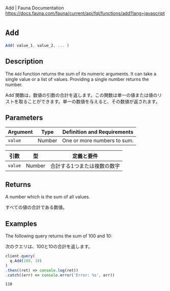 Add | Fauna Documentation
https://docs.fauna.com/fauna/current/api/fql/functions/add?lang=javascript

# `Add`

```javascript
Add( value_1, value_2, ... )
```

## [](#description)Description

The `Add` function returns the sum of its numeric arguments. It can take a single value or a list of values. Providing a single number returns the number.

Add`関数は，数値の引数の合計を返します。この関数は単一の値または値のリストを取ることができます。単一の数値を与えると、その数値が返されます。

## [](#parameters)Parameters

|Argument|Type|Definition and Requirements|
|--|--|--|
|`value`|Number|One or more numbers to sum.|

|引数|型|定義と要件|
|--|--|--|
|`value`|Number|合計する1つまたは複数の数字|

## [](#returns)Returns

A number which is the sum of all values.

すべての値の合計である数値。

## [](#examples)Examples

The following query returns the sum of 100 and 10:

次のクエリは、100と10の合計を返します。

```javascript
client.query(
  q.Add(100, 10)
)
.then((ret) => console.log(ret))
.catch((err) => console.error('Error: %s', err))
```

```none
110
```

